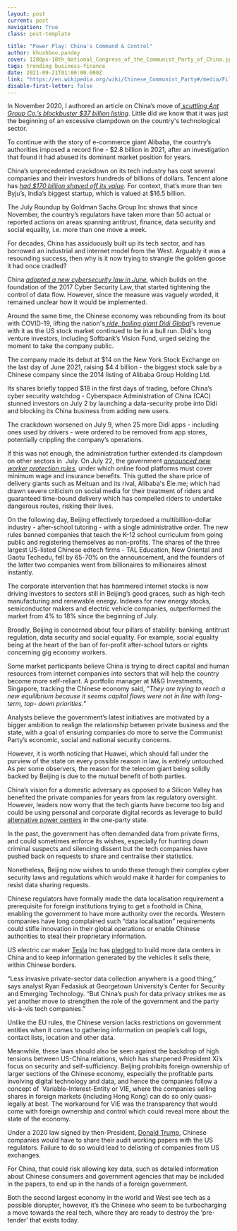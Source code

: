 ```yaml
---
layout: post
current: post
navigation: True
class: post-template

title: "Power Play: China's Command & Control"
author: khushboo.pandey
cover: 1280px-18th_National_Congress_of_the_Communist_Party_of_China.jpg
tags: trending business-finance
date: 2021-09-21T01:00:00.000Z
link: "https://en.wikipedia.org/wiki/Chinese_Communist_Party#/media/File:18th_National_Congress_of_the_Communist_Party_of_China.jpg"
disable-first-letter: false
---
```

<p>In November 2020, I authored an article on China’s move of<a href="https://thepangean.com/Derailing-of-the-World-s-Biggest-IPO" rel="noopener noreferrer" target="_blank" ><em> scuttling Ant Group Co.’s blockbuster $37 billion listing</em></a>. Little did we know that it was just the beginning of an excessive clampdown on the country's technological sector.&nbsp;</p><p>To continue with the story of e-commerce giant Alibaba, the country’s authorities imposed a record fine - $2.8 billion in 2021, after an investigation that found it had abused its dominant market position for years.</p><p>China’s unprecedented crackdown on its tech industry has cost several companies and their investors hundreds of billions of dollars. Tencent alone has <a href="https://economictimes.indiatimes.com/markets/stocks/news/market-darling-tencent-turns-into-worlds-worst-stock-bet-with-170-billion-wipeout/articleshow/84853892.cms" rel="noopener noreferrer" target="_blank" ><em>had $170 billion shaved off its value</em></a><em >.</em> For context, that’s more than ten Byju’s, India’s biggest startup, which is valued at $16.5 billion.&nbsp;</p><p>The July Roundup by Goldman Sachs Group Inc shows that since November, the country’s regulators have taken more than 50 actual or reported actions on areas spanning antitrust, finance, data security and social equality, i.e. more than one move a week.</p><p>For decades, China has assiduously built up its tech sector, and has borrowed an industrial and internet model from the West. Arguably it was a resounding success, then why is it now trying to strangle the golden goose it had once cradled?&nbsp;</p><p>China <a href="https://www.natlawreview.com/article/china-issues-data-security-law" rel="noopener noreferrer" target="_blank" ><em>adopted a new cybersecurity law in June</em></a>, which builds on the foundation of the 2017 Cyber Security Law, that started tightening the control of data flow. However, since the measure was vaguely worded, it remained unclear how it would be implemented.</p><p>Around the same time, the Chinese economy was rebounding from its bout with COVID-19, lifting the nation's<a href="https://www.cnbc.com/2021/06/10/didi-chuxing-files-for-ipo-booked-6point4-billion-revenue-in-q1.html" rel="noopener noreferrer" target="_blank" ><em> </em></a><a href="https://www.cnbc.com/2021/06/10/didi-chuxing-files-for-ipo-booked-6point4-billion-revenue-in-q1.html" rel="noopener noreferrer" target="_blank" ><em>ride, hailing giant Didi Global</em></a>’s revenue with it as the US stock market continued to be in a bull run. Didi's long venture investors, including Softbank’s Vision Fund, urged seizing the moment to take the company public.</p><p>The company made its debut at $14 on the New York Stock Exchange on the last day of June 2021, raising $4.4 billion - the biggest stock sale by a Chinese company since the 2014 listing of Alibaba Group Holding Ltd.&nbsp;&nbsp;</p><p>Its shares briefly topped $18 in the first days of trading, before China’s cyber security watchdog - Cyberspace Administration of China (CAC) stunned investors on July 2 by launching a data-security probe into Didi and blocking its China business from adding new users.&nbsp;</p><p>The crackdown worsened on July 9, when 25 more Didi apps - including ones used by drivers - were ordered to be removed from app stores, potentially crippling the company’s operations.</p><p>If this was not enough, the administration further extended its clampdown on other sectors in&nbsp; July. On July 22, the government <a href="https://economictimes.indiatimes.com/tech/startups/china-strengthens-protection-for-food-delivery-workers-in-setback-for-meituan-alibaba/articleshow/84755202.cms" rel="noopener noreferrer" target="_blank" ><em>announced new worker protection rules</em></a>, under which online food platforms must cover minimum wage and insurance benefits. This gutted the share price of delivery giants such as Meituan and its rival, Alibaba's Ele.me; which had drawn severe criticism on social media for their treatment of riders and guaranteed time-bound delivery which has compelled riders to undertake dangerous routes, risking their lives.&nbsp;</p><p>On the following day, Beijing effectively torpedoed a multibillion-dollar industry - after-school tutoring - with a single administrative order. The new rules banned companies that teach the K-12 school curriculum from going public and registering themselves as non-profits. The shares of the three largest US-listed Chinese edtech firms - TAL Education, New Oriental and Gaotu Techedu, fell by 65-70% on the announcement, and the founders of the latter two companies went from billionaires to millionaires almost instantly.</p><p>The corporate intervention that has hammered internet stocks is now driving investors to sectors still in Beijing’s good graces, such as high-tech manufacturing and renewable energy. Indexes for new energy stocks, semiconductor makers and electric vehicle companies, outperformed the market from 4% to 18% since the beginning of July.&nbsp;</p><p>Broadly, Beijing is concerned about four pillars of stability: banking, antitrust regulation, data security and social equality. For example, social equality being at the heart of the ban of for-profit after-school tutors or rights concerning gig economy workers.&nbsp;</p><p>Some market participants believe China is trying to direct capital and human resources from internet companies into sectors that will help the country become more self-reliant. A portfolio manager at M&amp;G Investments, Singapore, tracking the Chinese economy said, “<em >They are trying to reach a new equilibrium because it seems capital flows were not in line with long-term, top- down priorities.</em>”</p><p>Analysts believe the government’s latest initiatives are motivated by a bigger ambition to realign the relationship between private business and the state, with a goal of ensuring companies do more to serve the Communist Party’s economic, social and national security concerns.</p><p>However, it is worth noticing that Huawei, which should fall under the purview of the state on every possible reason in law, is entirely untouched.&nbsp; As per some observers, the reason for the telecom giant being solidly backed by Beijing is due to the mutual benefit of both parties.</p><p>China’s vision for a domestic adversary as opposed to a Silicon Valley has benefited the private companies for years from lax regulatory oversight. However, leaders now worry that the tech giants have become too big and could be using personal and corporate digital records as leverage to build <a href="https://www.wsj.com/articles/china-blocked-jack-mas-ant-ipo-after-an-investigation-revealed-who-stood-to-gain-11613491292?mod=searchresults_pos10&amp;page=1" rel="noopener noreferrer" target="_blank" >alternative power centers</a> in the one-party state.&nbsp;</p><p>In the past, the government has often demanded data from private firms, and could sometimes enforce its wishes, especially for hunting down criminal suspects and silencing dissent but the tech companies have pushed back on requests to share and centralise their statistics.&nbsp;</p><p>Nonetheless, Beijing now wishes to undo these through their complex cyber security laws and regulations which would make it harder for companies to resist data sharing requests.&nbsp;</p><p>Chinese regulators have formally made the data localisation requirement a prerequisite for foreign institutions trying to get a foothold in China, enabling the government to have more authority over the records. Western companies have long complained such “data localisation” requirements could stifle innovation in their global operations or enable Chinese authorities to steal their proprietary information.&nbsp;</p><p>US electric car maker <a href="https://www.wsj.com/market-data/quotes/TSLA" rel="noopener noreferrer" target="_blank" >Tesla</a> Inc has <a href="https://www.wsj.com/articles/tesla-to-store-china-data-locally-in-new-data-center-11622015001?mod=article_inline" rel="noopener noreferrer" target="_blank" >pledged</a> to build more data centers in China and to keep information generated by the vehicles it sells there, within Chinese borders.</p><p>“Less invasive private-sector data collection anywhere is a good thing,” says analyst Ryan Fedasiuk at Georgetown University’s Center for Security and Emerging Technology. “But China’s push for data privacy strikes me as yet another move to strengthen the role of the government and the party vis-à-vis tech companies.”</p><p>Unlike the EU rules, the Chinese version lacks restrictions on government entities when it comes to gathering information on people’s call logs, contact lists, location and other data.</p><p>Meanwhile, these laws should also be seen against the backdrop of high tensions between US-China relations, which has sharpened President Xi’s focus on security and self-sufficiency. Beijing prohibits foreign ownership of larger sections of the Chinese economy, especially the profitable parts involving digital technology and data, and hence the companies follow a concept of&nbsp; Variable-Interest-Entity or VIE, where the companies selling shares in foreign markets (including Hong Kong) can do so only quasi-legally at best. The workaround for VIE was the transparency that would come with foreign ownership and control which could reveal more about the state of the economy.&nbsp;</p><p>Under a 2020 law signed by then-President, <a href="https://www.wsj.com/topics/person/donald-trump" rel="noopener noreferrer" target="_blank" >Donald Trump</a>, Chinese companies would have to share their audit working papers with the US regulators. Failure to do so would lead to delisting of companies from US exchanges.&nbsp;</p><p>For China, that could risk allowing key data, such as detailed information about Chinese consumers and government agencies that may be included in the papers, to end up in the hands of a foreign government.</p><p>Both the second largest economy in the world and West see tech as a possible disrupter, however, it’s the Chinese who seem to be turbocharging a move towards the real tech, where they are ready to destroy the ‘pre-tender’ that exists today.</p>